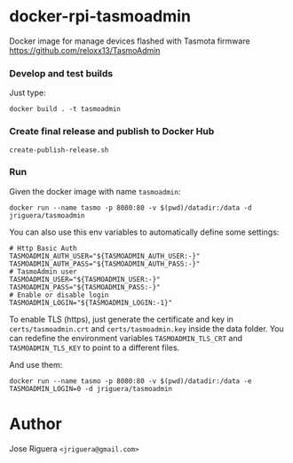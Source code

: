 # docker-rpi-tasmoadmin

Docker image for manage devices flashed with Tasmota firmware
https://github.com/reloxx13/TasmoAdmin


### Develop and test builds

Just type:

```
docker build . -t tasmoadmin
```

### Create final release and publish to Docker Hub

```
create-publish-release.sh
```


### Run

Given the docker image with name `tasmoadmin`:

```
docker run --name tasmo -p 8080:80 -v $(pwd)/datadir:/data -d jriguera/tasmoadmin
```

You can also use this env variables to automatically define some settings:

```
# Http Basic Auth
TASMOADMIN_AUTH_USER="${TASMOADMIN_AUTH_USER:-}"
TASMOADMIN_AUTH_PASS="${TASMOADMIN_AUTH_PASS:-}"
# TasmoAdmin user
TASMOADMIN_USER="${TASMOADMIN_USER:-}"
TASMOADMIN_PASS="${TASMOADMIN_PASS:-}"
# Enable or disable login
TASMOADMIN_LOGIN="${TASMOADMIN_LOGIN:-1}"
```

To enable TLS (https), just generate the certificate and key in `certs/tasmoadmin.crt`
and `certs/tasmoadmin.key` inside the data folder. You can redefine the environment
variables `TASMOADMIN_TLS_CRT` and `TASMOADMIN_TLS_KEY` to point to a different files.


And use them:

```
docker run --name tasmo -p 8080:80 -v $(pwd)/datadir:/data -e TASMOADMIN_LOGIN=0 -d jriguera/tasmoadmin

```



# Author

Jose Riguera `<jriguera@gmail.com>`

